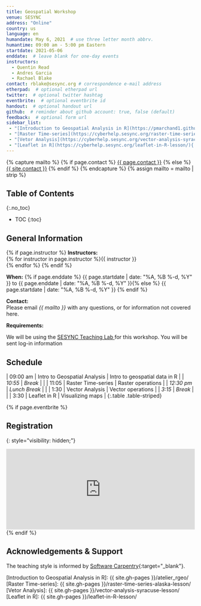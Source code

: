 ```yaml
---
title: Geospatial Workshop
venue: SESYNC
address: "Online"
country: us
language: en
humandate: May 6, 2021  # use three letter month abbrv.
humantime: 09:00 am - 5:00 pm Eastern
startdate: 2021-05-06
enddate:  # leave blank for one-day events
instructors:
  - Quentin Read
  - Andres Garcia
  - Rachael Blake
contact: rblake@sesync.org # correspondence e-mail address
etherpad:  # optional etherpad url
twitter:  # optional twitter hashtag
eventbrite:  # optional eventbrite id
handout:  # optional handout url
github:  # reminder about github account: true, false (default)
feedback:  # optional form url
sidebar_list:
 - "[Introduction to Geospatial Analysis in R](https://pmarchand1.github.io/atelier_rgeo/rgeo_workshop.html){:target=\"_blank\"}"
 - "[Raster Time-series](https://cyberhelp.sesync.org/raster-time-series-alaska-lesson/){:target=\"_blank\"}"
 - "[Vetor Analysis](https://cyberhelp.sesync.org/vector-analysis-syracuse-lesson/){:target=\"_blank\"}"
 - "[Leaflet in R](https://cyberhelp.sesync.org/leaflet-in-R-lesson/){:target=\"_blank\"}"
---
```


{% capture mailto %}
{% if page.contact %}
  <a href='mailto:{{page.contact}}'>{{ page.contact }}</a>
{% else %}
  <a href='mailto:{{site.contact}}'>{{ site.contact }}</a>
{% endif %}
{% endcapture %}
{% assign mailto = mailto | strip %}

## Table of Contents
{:.no_toc}

* TOC
{:toc}

## General Information

[//]: # " Write event description. "

{% if page.instructor %}
**Instructors:**  
{% for instructor in page.instructor %}{{ instructor }}  
{% endfor %}
{% endif %}

**When:**   {% if page.enddate %}
{{ page.startdate | date: "%A, %B %-d, %Y" }} to {{ page.enddate | date: "%A, %B %-d, %Y" }}{% else %}
{{ page.startdate | date: "%A, %B %-d, %Y" }}
{% endif %}

**Contact:**  
Please email *{{ mailto }}* with any questions, or for information not covered here.

**Requirements:**  

We will be using the [SESYNC Teaching Lab ](https://lab.sesync.org/) for this workshop. You will be sent log-in information

## Schedule

[//]: # " Edit this table to show the agenda. "

|   09:00 am | Intro to Geospatial Analysis | Intro to geospatial data in R    |
|    *10:55* | *Break*                      |                                  |
|      11:05 | Raster Time-series           | Raster operations                |
| *12:30 pm* | *Lunch Break*                |                                  |
|       1:30 | Vector Analysis              | Vector operations                |
|     *3:15* | *Break*                      |                                  |
|       3:30 | Leaflet in R                 | Visualizing maps                 |
{:.table .table-striped}

{% if page.eventbrite %}
## Registration
{: style="visibility: hidden;"}

<iframe src="https://www.eventbrite.com/tickets-external?eid={{ page.eventbrite }}&ref=etckt" frameborder="0" width="100%" height="216px" scrolling="no"></iframe>
{% endif %}

## Acknowledgements & Support

The teaching style is informed by [Software  Carpentry](http://software-carpentry.org){:target="_blank"}.

[//]: # " Specify any referenced links with the appropriate url. "
[//]: # " {{ site.gh-pages }} points to the root of the SESYNC-CI organization. "

[Introduction to Geospatial Analysis in R]: {{ site.gh-pages }}/atelier_rgeo/
[Raster Time-series]: {{ site.gh-pages }}/raster-time-series-alaska-lesson/
[Vetor Analysis]: {{ site.gh-pages }}/vector-analysis-syracuse-lesson/
[Leaflet in R]: {{ site.gh-pages }}/leaflet-in-R-lesson/
